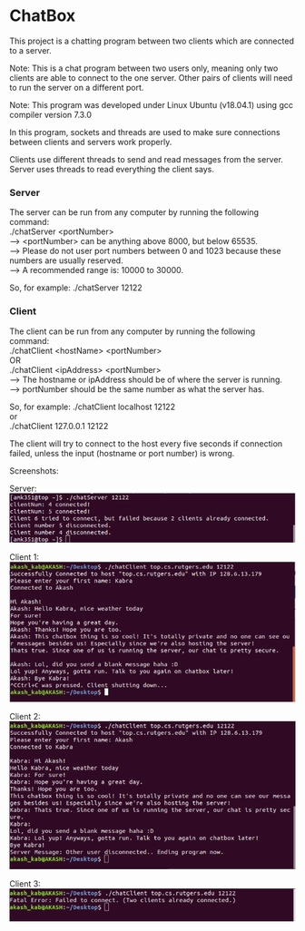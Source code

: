 # ChatBox


This project is a chatting program between two clients which are connected to a server.

Note: This is a chat program between two users only, meaning only two clients are able to connect to the one server. Other pairs of clients will need to run the server on a different port.

Note: This program was developed under Linux Ubuntu (v18.04.1) using gcc compiler version 7.3.0

In this program, sockets and threads are used to make sure connections between clients and servers work properly.

Clients use different threads to send and read messages from the server.
Server uses threads to read everything the client says.


### Server
The server can be run from any computer by running the following command:  
    ./chatServer \<portNumber\>  
--> \<portNumber\> can be anything above 8000, but below 65535.  
--> Please do not user port numbers between 0 and 1023 because these numbers are usually reserved.  
--> A recommended range is: 10000 to 30000.

So, for example:    ./chatServer 12122

### Client
The client can be run from any computer by running the following command:  
    ./chatClient \<hostName\> \<portNumber\>  
    OR  
    ./chatClient \<ipAddress\> \<portNumber\>  
--> The hostname or ipAddress should be of where the server is running.  
--> portNumber should be the same number as what the server has.

So, for example: ./chatClient localhost 12122  
                 or  
                ./chatClient 127.0.0.1 12122  


The client will try to connect to the host every five seconds if connection failed, unless the input (hostname or port number) is wrong. 



Screenshots:

Server:
![Server Image](https://github.com/akashkabra/ChatBox/blob/master/screenshots/serverPic.png)

Client 1:
![Client 1 Image](https://github.com/akashkabra/ChatBox/blob/master/screenshots/client1.png)

Client 2:
![Client 2 Image](https://github.com/akashkabra/ChatBox/blob/master/screenshots/client2.png)

Client 3:
![Client 3 Image](https://github.com/akashkabra/ChatBox/blob/master/screenshots/client3.png)

